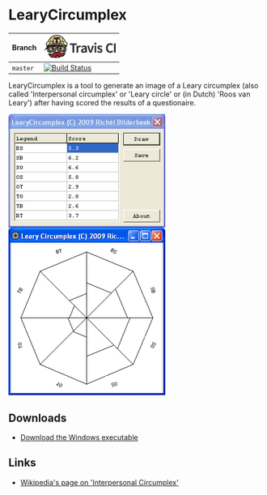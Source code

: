 # LearyCircumplex

Branch|[![Travis CI logo](pics/TravisCI.png)](https://travis-ci.org)
---|---
`master`|[![Build Status](https://travis-ci.org/richelbilderbeek/LearyCircumplex.svg?branch=master)](https://travis-ci.org/richelbilderbeek/LearyCircumplex)

LearyCircumplex is a tool to generate an image of a Leary 
circumplex (also called 'Interpersonal circumplex' or 'Leary circle' 
or (in Dutch) 'Roos van Leary') after having scored the results of 
a questionaire. 

![](pics/ToolLearyCircumplex_1_0.png)

## Downloads

 * [Download the Windows executable](richelbilderbeek.nl/ToolLearyCircumplexExe_1_0.zip)

## Links

 * [Wikipedia's page on 'Interpersonal Circumplex'](http://en.wikipedia.org/wiki/Interpersonal_Circumplex)